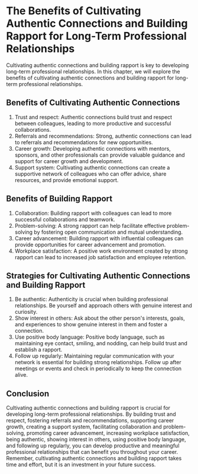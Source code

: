 The Benefits of Cultivating Authentic Connections and Building Rapport for Long-Term Professional Relationships
==================================================================================================================================================================================

Cultivating authentic connections and building rapport is key to developing long-term professional relationships. In this chapter, we will explore the benefits of cultivating authentic connections and building rapport for long-term professional relationships.

Benefits of Cultivating Authentic Connections
---------------------------------------------

1. Trust and respect: Authentic connections build trust and respect between colleagues, leading to more productive and successful collaborations.
2. Referrals and recommendations: Strong, authentic connections can lead to referrals and recommendations for new opportunities.
3. Career growth: Developing authentic connections with mentors, sponsors, and other professionals can provide valuable guidance and support for career growth and development.
4. Support system: Cultivating authentic connections can create a supportive network of colleagues who can offer advice, share resources, and provide emotional support.

Benefits of Building Rapport
----------------------------

1. Collaboration: Building rapport with colleagues can lead to more successful collaborations and teamwork.
2. Problem-solving: A strong rapport can help facilitate effective problem-solving by fostering open communication and mutual understanding.
3. Career advancement: Building rapport with influential colleagues can provide opportunities for career advancement and promotion.
4. Workplace satisfaction: A positive work environment created by strong rapport can lead to increased job satisfaction and employee retention.

Strategies for Cultivating Authentic Connections and Building Rapport
---------------------------------------------------------------------

1. Be authentic: Authenticity is crucial when building professional relationships. Be yourself and approach others with genuine interest and curiosity.
2. Show interest in others: Ask about the other person's interests, goals, and experiences to show genuine interest in them and foster a connection.
3. Use positive body language: Positive body language, such as maintaining eye contact, smiling, and nodding, can help build trust and establish a rapport.
4. Follow up regularly: Maintaining regular communication with your network is essential for building strong relationships. Follow up after meetings or events and check in periodically to keep the connection alive.

Conclusion
----------

Cultivating authentic connections and building rapport is crucial for developing long-term professional relationships. By building trust and respect, fostering referrals and recommendations, supporting career growth, creating a support system, facilitating collaboration and problem-solving, promoting career advancement, increasing workplace satisfaction, being authentic, showing interest in others, using positive body language, and following up regularly, you can develop productive and meaningful professional relationships that can benefit you throughout your career. Remember, cultivating authentic connections and building rapport takes time and effort, but it is an investment in your future success.
